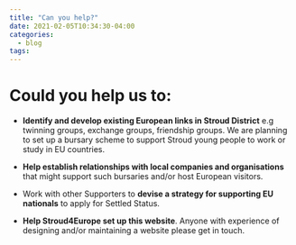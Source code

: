 ```yaml
---
title: "Can you help?"
date: 2021-02-05T10:34:30-04:00
categories:
  - blog
tags:
---
```


# Could you help us to:

- **Identify and develop existing European links in Stroud District** e.g twinning groups, exchange groups, friendship groups.  We are planning to set up a bursary scheme to support Stroud young people to work or study in EU countries.

- **Help establish relationships with local companies and organisations** that might support such bursaries and/or host European visitors.

- Work with other Supporters to **devise a strategy for supporting EU nationals** to apply for Settled Status.

- **Help Stroud4Europe set up this website**. Anyone with experience of designing and/or maintaining a website please get in touch.
